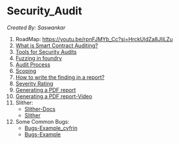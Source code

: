 # Security_Audit
_Created By: Saswankar_


   1) RoadMap: https://youtu.be/rpnFJMYb_Cc?si=HrckUldZa8JliLZu
   2) [What is Smart Contract Auditing?](smart_contract_auditing.md)
   3) [Tools for Security Audits](tools_for_audit.md)
   4) [Fuzzing in foundry](fuzzing.md)
   5) [Audit Process](audit-process.md)
   6) [Scoping](scoping.md)
   7) [How to write the finding in a report?](finding.md)
   8) [Severity Rating](https://docs.codehawks.com/hawks-auditors/how-to-evaluate-a-finding-severity)
   9) [Generating a PDF report](https://github.com/Cyfrin/audit-report-templating)
   10) [Generating a PDF report-Video](https://updraft.cyfrin.io/courses/security/first-audit/making-a-pdf?lesson_format=video)
   11) Slither:
         - [Slither-Docs](https://github.com/crytic/slither)
         - [Slither](slither.md)
   12) Some Common Bugs:
         - [Bugs-Example_cyfrin](https://github.com/Cyfrin/sc-exploits-minimized)
         - [Bugs-Example](bugs.md)


     

